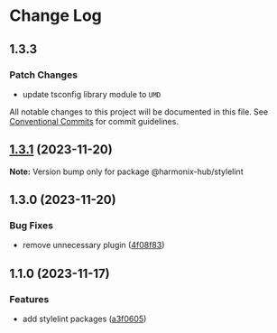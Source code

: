 # Change Log

## 1.3.3

### Patch Changes

- update tsconfig library module to `UMD`

All notable changes to this project will be documented in this file. See
[Conventional Commits](https://conventionalcommits.org) for commit guidelines.

## [1.3.1](https://github.com/mauroreisvieira/harmonix-hub/compare/@harmonix-hub/stylelint@1.3.0...@harmonix-hub/stylelint@1.3.1) (2023-11-20)

**Note:** Version bump only for package @harmonix-hub/stylelint

## 1.3.0 (2023-11-20)

### Bug Fixes

- remove unnecessary plugin
  ([4f08f83](https://github.com/mauroreisvieira/harmonix-hub/commit/4f08f836db00c5182619ab3c2b1c96870eb2f6af))

## 1.1.0 (2023-11-17)

### Features

- add stylelint packages
  ([a3f0605](https://github.com/mauroreisvieira/harmonix-hub/commit/a3f06054e96476a46eaea6b60951e9d29b2a5b7c))
